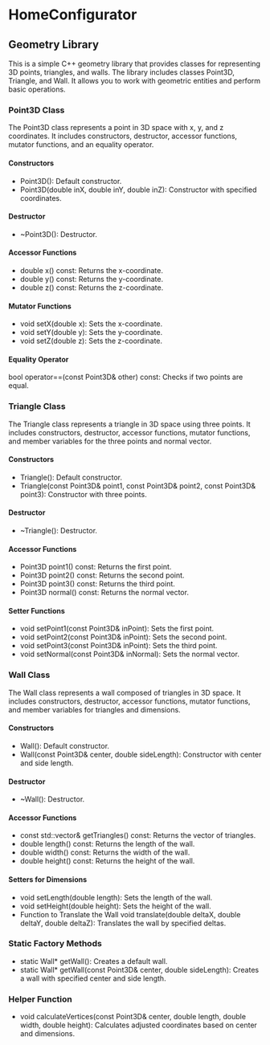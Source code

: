 # HomeConfigurator

## Geometry Library
This is a simple C++ geometry library that provides classes for representing 3D points, triangles, and walls. The library includes classes Point3D, Triangle, and Wall. It allows you to work with geometric entities and perform basic operations.

### Point3D Class
The Point3D class represents a point in 3D space with x, y, and z coordinates. It includes constructors, destructor, accessor functions, mutator functions, and an equality operator.

#### Constructors
+ Point3D(): Default constructor.
+ Point3D(double inX, double inY, double inZ): Constructor with specified coordinates.
#### Destructor
+ ~Point3D(): Destructor.
#### Accessor Functions
+ double x() const: Returns the x-coordinate.
+ double y() const: Returns the y-coordinate.
+ double z() const: Returns the z-coordinate.
#### Mutator Functions
+ void setX(double x): Sets the x-coordinate.
+ void setY(double y): Sets the y-coordinate.
+ void setZ(double z): Sets the z-coordinate.
#### Equality Operator
bool operator==(const Point3D& other) const: Checks if two points are equal.

### Triangle Class
The Triangle class represents a triangle in 3D space using three points. It includes constructors, destructor, accessor functions, mutator functions, and member variables for the three points and normal vector.

#### Constructors
+ Triangle(): Default constructor.
+ Triangle(const Point3D& point1, const Point3D& point2, const Point3D& point3): Constructor with three points.
#### Destructor
+ ~Triangle(): Destructor.
#### Accessor Functions
+ Point3D point1() const: Returns the first point.
+ Point3D point2() const: Returns the second point.
+ Point3D point3() const: Returns the third point.
+ Point3D normal() const: Returns the normal vector.
#### Setter Functions
+ void setPoint1(const Point3D& inPoint): Sets the first point.
+ void setPoint2(const Point3D& inPoint): Sets the second point.
+ void setPoint3(const Point3D& inPoint): Sets the third point.
+ void setNormal(const Point3D& inNormal): Sets the normal vector.

### Wall Class
The Wall class represents a wall composed of triangles in 3D space. It includes constructors, destructor, accessor functions, mutator functions, and member variables for triangles and dimensions.

#### Constructors
+ Wall(): Default constructor.
+ Wall(const Point3D& center, double sideLength): Constructor with center and side length.
#### Destructor
+ ~Wall(): Destructor.
#### Accessor Functions
+ const std::vector<Triangle>& getTriangles() const: Returns the vector of triangles.
+ double length() const: Returns the length of the wall.
+ double width() const: Returns the width of the wall.
+ double height() const: Returns the height of the wall.
#### Setters for Dimensions
+ void setLength(double length): Sets the length of the wall.
+ void setHeight(double height): Sets the height of the wall.
+ Function to Translate the Wall
void translate(double deltaX, double deltaY, double deltaZ): Translates the wall by specified deltas.

### Static Factory Methods
+ static Wall* getWall(): Creates a default wall.
+ static Wall* getWall(const Point3D& center, double sideLength): Creates a wall with specified center and side length.

### Helper Function
+ void calculateVertices(const Point3D& center, double length, double width, double height): Calculates adjusted coordinates based on center and dimensions.
